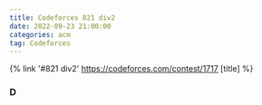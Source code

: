 ```yaml
---
title: Codeforces 821 div2
date: 2022-09-23 21:00:00
categories: acm
tag: Codeforces
---
```


{% link '#821 div2' https://codeforces.com/contest/1717 [title] %}
### D
```python
```